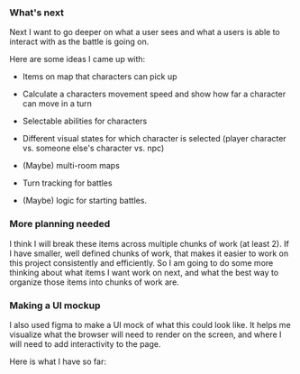 ### What's next

Next I want to go deeper on what a user sees and what a users is able to interact with as the battle is going on.  

Here are some ideas I came up with:

- Items on map that characters can pick up

- Calculate a characters movement speed and show how far a character can move in a turn

- Selectable abilities for characters

- Different visual states for which character is selected (player character vs. someone else's character vs. npc)

- (Maybe) multi-room maps

- Turn tracking for battles

- (Maybe) logic for starting battles.

### More planning needed

I think I will break these items across multiple chunks of work (at least 2).  If I have smaller, well defined chunks of work, that makes it easier to work on this project consistently and efficiently.  So I am going to do some more thinking about what items I want work on next, and what the best way to organize those items into chunks of work are.

### Making a UI mockup

I also used figma to make a UI mock of what this could look like.  It helps me visualize what the browser will need to render on the screen, and where I will need to add interactivity to the page.

Here is what I have so far:

